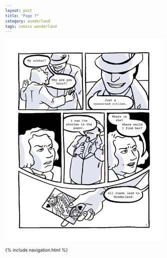 ```yaml
---
layout: post
title: "Page 7"
category: wonderland
tags: comics wonderland
---
```


![Cover](/assets/aliceinwonderland/7.png)

{% include navigation.html %}
